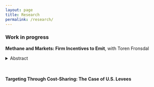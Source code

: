 ```yaml
---
layout: page
title: Research
permalink: /research/
---
```


### Work in progress
**Methane and Markets: Firm Incentives to Emit**, with Toren Fronsdal
<details>
  <summary>Abstract</summary>
  
  As the primary component of natural gas, methane is both a powerful greenhouse gas and a valuable commodity. We explore the economic factors that influence firms' decisions to emit. Using novel data on methane emissions from the Permian Basin, we provide empirical evidence that emissions respond to high-frequency price variation. In particular, emissions are positively correlated with natural gas transport costs, as captured by the Henry-Waha Hub price spread, but have an ambiguous relationship with natural gas prices. To rationalize these patterns, we present a dynamic model in which firms make production and emissions decisions in response to oil and gas prices. We find that, while emissions from natural gas flaring and venting decrease with natural gas prices, overall emissions may increase with gas prices due to the extensive margin production response. With the model, we estimate the impact of methane taxes and policies addressing pipeline capacity.


</details> 
<!-- <details>
  <summary>PDF summary</summary>
  <a href="/pdfs/methane_note_latest.pdf">Summary</a>
</details>  -->


<br/><br/>
**Targeting Through Cost-Sharing: The Case of U.S. Levees**